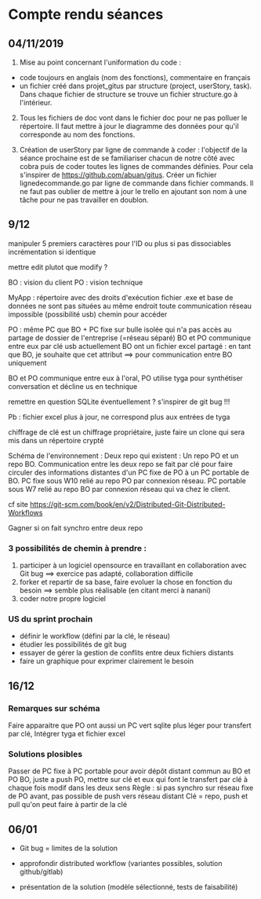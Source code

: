 # Compte rendu séances

## 04/11/2019

1. Mise au point concernant l'uniformation du code :
- code toujours en anglais (nom des fonctions), commentaire en français
- un fichier créé dans projet_gitus par structure (project, userStory, task). Dans chaque fichier de structure se trouve un fichier structure.go à l'intérieur.

2. Tous les fichiers de doc vont dans le fichier doc pour ne pas polluer le répertoire. 
Il faut mettre à jour le diagramme des données pour qu'il corresponde au nom des fonctions.

3. Création de userStory par ligne de commande à coder :
l'objectif de la séance prochaine est de se familiariser chacun de notre côté avec cobra puis de coder toutes les lignes de commandes définies. 
Pour cela s'inspirer de https://github.com/abuan/gitus.
Créer un fichier lignedecommande.go par ligne de commande dans fichier commands.
Il ne faut pas oublier de mettre à jour le trello en ajoutant son nom à une tâche pour ne pas travailler en doublon.


## 9/12

manipuler 5 premiers caractères pour l'ID ou plus si pas dissociables
incrémentation si identique

mettre edit plutot que modify ?

BO : vision du client
PO : vision technique

MyApp : répertoire avec des droits d'exécution
fichier .exe et base de données ne sont pas situées au même endroit
toute communication réseau impossible (possibilité usb)
chemin pour accéder

PO : même PC que BO + PC fixe sur bulle isolée qui n'a pas accès au partage de dossier de l'entreprise (=réseau séparé)
BO et PO communique entre eux par clé usb
actuellement BO ont un fichier excel partagé  : en tant que BO, je souhaite que cet attribut 
==> pour communication entre BO uniquement

BO et PO communique entre eux à l'oral, PO utilise tyga pour synthétiser conversation et décline us en technique

remettre en question SQLite éventuellement ? s'inspirer de git bug !!!

Pb : fichier excel plus à jour, ne correspond plus aux entrées de tyga

chiffrage de clé est un chiffrage propriétaire, juste faire un clone qui sera mis dans un répertoire crypté

Schéma de l'environnement :
Deux repo qui existent : Un repo PO  et un repo BO.
Communication entre les deux repo se fait par clé pour faire circuler des informations distantes d'un PC fixe de PO à un PC portable de BO.
PC fixe sous W10 relié au repo PO par connexion réseau.
PC portable sous W7 relié au repo BO par connexion réseau qui va chez le client.


cf site https://git-scm.com/book/en/v2/Distributed-Git-Distributed-Workflows

Gagner si on fait synchro entre deux repo

### 3 possibilités de chemin à prendre : 
1. participer à un logiciel opensource en travaillant en collaboration avec Git bug ==> exercice pas adapté, collaboration difficile 
2. forker et repartir de sa base, faire evoluer la chose en fonction du besoin ==> semble plus réalisable (en citant merci à nanani)
3. coder notre propre logiciel 

### US du sprint prochain
- définir le workflow (défini par la clé, le réseau)
- étudier les possibilités de git bug
- essayer de gérer la gestion de conflits entre deux fichiers distants
- faire un graphique pour exprimer clairement le besoin

## 16/12

### Remarques sur schéma
Faire apparaitre que PO ont aussi un PC vert
sqlite plus léger pour transfert par clé, 
Intégrer tyga et fichier excel 

### Solutions plosibles
Passer de PC fixe à PC portable pour avoir dépôt distant commun au BO et PO
BO, juste a push
PO, mettre sur clé et eux qui font le transfert par clé à chaque fois modif dans les deux sens
Règle : si pas synchro sur réseau fixe de PO avant, pas possible de push vers réseau distant
Clé = repo, push et pull qu'on peut faire à partir de la clé

## 06/01

- Git bug = limites de la solution

- approfondir distributed workflow (variantes possibles, solution github/gitlab)

- présentation de la solution (modèle sélectionné, tests de faisabilité)






